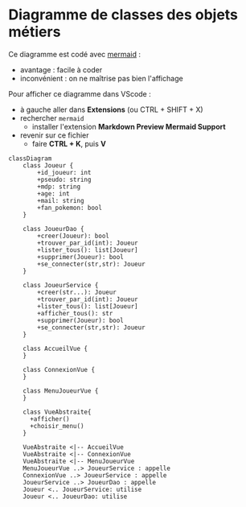 
# Diagramme de classes des objets métiers

Ce diagramme est codé avec [mermaid](https://mermaid.js.org/syntax/classDiagram.html) :

* avantage : facile à coder
* inconvénient : on ne maîtrise pas bien l'affichage

Pour afficher ce diagramme dans VScode :

* à gauche aller dans **Extensions** (ou CTRL + SHIFT + X)
* rechercher `mermaid`
  * installer l'extension **Markdown Preview Mermaid Support**
* revenir sur ce fichier
  * faire **CTRL + K**, puis **V**

```mermaid
classDiagram
    class Joueur {
        +id_joueur: int
        +pseudo: string
        +mdp: string
        +age: int
        +mail: string
        +fan_pokemon: bool
    }
    
    class JoueurDao {
        +creer(Joueur): bool
        +trouver_par_id(int): Joueur
        +lister_tous(): list[Joueur]
        +supprimer(Joueur): bool
        +se_connecter(str,str): Joueur
    }
    
    class JoueurService {
        +creer(str...): Joueur
        +trouver_par_id(int): Joueur
        +lister_tous(): list[Joueur]
        +afficher_tous(): str
        +supprimer(Joueur): bool
        +se_connecter(str,str): Joueur
    }

    class AccueilVue {
    }
    
    class ConnexionVue {
    }

    class MenuJoueurVue {
    }

    class VueAbstraite{
      +afficher()
      +choisir_menu()
    }

    VueAbstraite <|-- AccueilVue
    VueAbstraite <|-- ConnexionVue
    VueAbstraite <|-- MenuJoueurVue
    MenuJoueurVue ..> JoueurService : appelle
    ConnexionVue ..> JoueurService : appelle
    JoueurService ..> JoueurDao : appelle
    Joueur <.. JoueurService: utilise
    Joueur <.. JoueurDao: utilise
```
